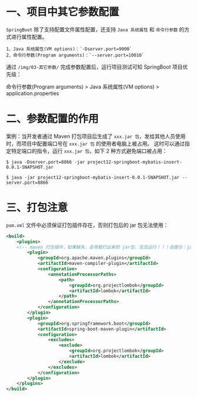 # 一、项目中其它参数配置
`SpringBoot` 除了支持配置文件属性配置，还支持 `Java 系统属性` 和 `命令行参数` 的方式进行属性配置。

    1、Java 系统属性(VM options)：`-Dserver.port=9000`
    2、命令行参数(Program arguments)：`--server.port=10010`

通过 `/img/03-其它参数/` 完成参数配置后，运行项目测试可知 SpringBoot 项目优先级：

命令行参数(Program arguments) > Java 系统属性(VM options) > application.properties

# 二、参数配置的作用
案例：当开发者通过 Maven 打包项目后生成了 `xxx.jar 包`，发给其他人员使用时，而项目中配置端口号在 `xxx.jar 包` 的使用者电脑上被占用。
这时可以通过指定特定端口的指令，运行 `xxx.jar 包`，如下 2 种方式避免端口被占用：

```
$ java -Dserver.port=8866 -jar project12-springboot-mybatis-insert-0.0.1-SNAPSHOT.jar

$ java -jar project12-springboot-mybatis-insert-0.0.1-SNAPSHOT.jar --server.port=8866 
```

# 三、打包注意
`pom.xml` 文件中必须保证打包插件存在，否则打包后的 jar 包无法使用：

````xml
<build>
    <plugins>
    <!-- maven 打包插件，如果缺失，会导致打出来的 jar包，无法运行！！！会提示：jar 中没有主清单属性 -->
        <plugin>
            <groupId>org.apache.maven.plugins</groupId>
            <artifactId>maven-compiler-plugin</artifactId>
            <configuration>
                <annotationProcessorPaths>
                    <path>
                        <groupId>org.projectlombok</groupId>
                        <artifactId>lombok</artifactId>
                    </path>
                </annotationProcessorPaths>
            </configuration>
        </plugin>
        <plugin>
            <groupId>org.springframework.boot</groupId>
            <artifactId>spring-boot-maven-plugin</artifactId>
            <configuration>
                <excludes>
                    <exclude>
                        <groupId>org.projectlombok</groupId>
                        <artifactId>lombok</artifactId>
                    </exclude>
                </excludes>
            </configuration>
        </plugin>
    </plugins>
</build>
````